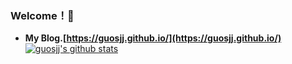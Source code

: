 ### Welcome！👋 
+ **My Blog.[https://guosjj.github.io/](https://guosjj.github.io/)**
[![guosjj's github stats](https://github-readme-stats.vercel.app/api?username=guosjj)](https://github.com/guosjj/guosjj)
